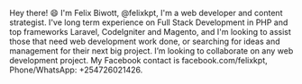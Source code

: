 Hey there! 😄 I'm Felix Biwott, @felixkpt, I'm a web developer and content strategist. I've long term experience on Full Stack Development in PHP and top frameworks Laravel, CodeIgniter and Magento, and I'm looking to assist those that need web development work done, or searching for ideas and management for their next big project.
I’m looking to collaborate on any web development project.
My Facebook contact is facebook.com/felixkpt, Phone/WhatsApp: +254726021426.
